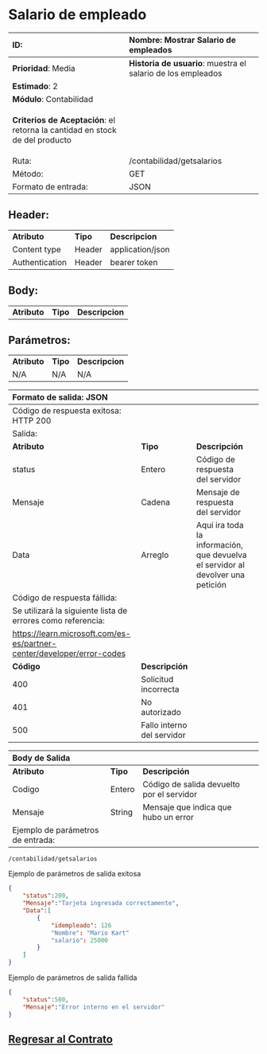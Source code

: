 # Salario de empleado

| **ID**:                                                                         | **Nombre**: Mostrar Salario de empleados                      |
|:------------------------------------------------------------------------------- |:------------------------------------------------------------- |
| **Prioridad**: Media                                                            | **Historia de usuario**:  muestra el salario de los empleados |
| **Estimado**: 2                                                                 |                                                               |
| **Módulo**: Contabilidad                                                        |                                                               |
| <p>**Criterios de Aceptación**: el retorna la cantidad en stock de del producto |                                                               |
| Ruta:                                                                           | /contabilidad/getsalarios                                     |
| Método:                                                                         | GET                                                           |
| Formato de entrada:                                                             | JSON                                                          |

## Header:

<table>
     <tr><td> <b> Atributo </b></td> <td> <b> Tipo </b></td> <td> <b>Descripcion</b> </td> </tr>
     <tr> <td>Content type</td> <td>Header</td> <td>application/json</td>
     </tr>   
     <tr> <td>Authentication</td> <td>Header</td> <td> bearer token </td>
     </tr>    
</table>

## Body:

<table>
     <tr><td> <b> Atributo </b></td> <td> <b> Tipo </b></td> <td> <b>Descripcion</b> </td> </tr>

</table>

## Parámetros:

<table>
     <tr><td> <b> Atributo </b></td> <td> <b> Tipo </b></td> <td> <b>Descripcion</b> </td> </tr>
     <tr> <td> N/A </td> <td>N/A</td> <td>N/A</td>
     </tr>    
</table>

| Formato de salida: JSON                                                  |                            |                                                                                 |     |
|:------------------------------------------------------------------------ |:-------------------------- |:------------------------------------------------------------------------------- |:--- |
| Código de respuesta exitosa: HTTP 200                                    |                            |                                                                                 |     |
| Salida:                                                                  |                            |                                                                                 |     |
| **Atributo**                                                             | **Tipo**                   | **Descripción**                                                                 |     |
| status                                                                   | Entero                     | Código de respuesta del servidor                                                |     |
| Mensaje                                                                  | Cadena                     | Mensaje de respuesta del servidor                                               |     |
| Data                                                                     | Arreglo                    | Aquí ira toda la información, que devuelva el servidor al devolver una petición |     |
| Código de respuesta fállida:                                             |                            |                                                                                 |     |
| Se utilizará la siguiente lista de errores como referencia:              |                            |                                                                                 |     |
| <https://learn.microsoft.com/es-es/partner-center/developer/error-codes> |                            |                                                                                 |     |
| **Código**                                                               | **Descripción**            |                                                                                 |     |
| 400                                                                      | Solicitud incorrecta       |                                                                                 |     |
| 401                                                                      | No autorizado              |                                                                                 |     |
| 500                                                                      | Fallo interno del servidor |                                                                                 |     |

| Body de Salida                    |          |                                           |     |
|:--------------------------------- |:-------- |:----------------------------------------- |:--- |
| **Atributo**                      | **Tipo** | **Descripción**                           |     |
| Codigo                            | Entero   | Código de salida devuelto por el servidor |     |
| Mensaje                           | String   | Mensaje que indica que hubo un error      |     |
| Ejemplo de parámetros de entrada: |          |                                           |     |

```
/contabilidad/getsalarios
```

Ejemplo de parámetros de salida exitosa

```json
{
    "status":200,
    "Mensaje":"Tarjeta ingresada correctamente",
    "Data":[
        {
            "idempleado": 126
            "Nombre": "Mario Kart"
            "salario": 25000
        }
    ]
}
```

Ejemplo de parámetros de salida fallida

```json
{
    "status":500,
    "Mensaje":"Error interno en el servidor"
}
```
## [Regresar al Contrato](../servicio_contabilidad.md)